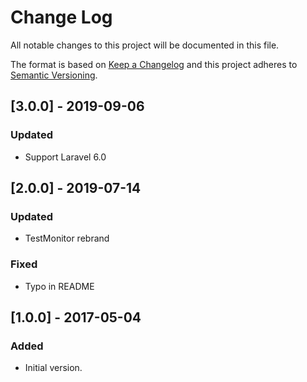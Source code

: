 # Change Log
All notable changes to this project will be documented in this file.

The format is based on [Keep a Changelog](http://keepachangelog.com/)
and this project adheres to [Semantic Versioning](http://semver.org/).

## [3.0.0] - 2019-09-06
### Updated
- Support Laravel 6.0

## [2.0.0] - 2019-07-14
### Updated
- TestMonitor rebrand

### Fixed
- Typo in README

## [1.0.0] - 2017-05-04
### Added
- Initial version.

